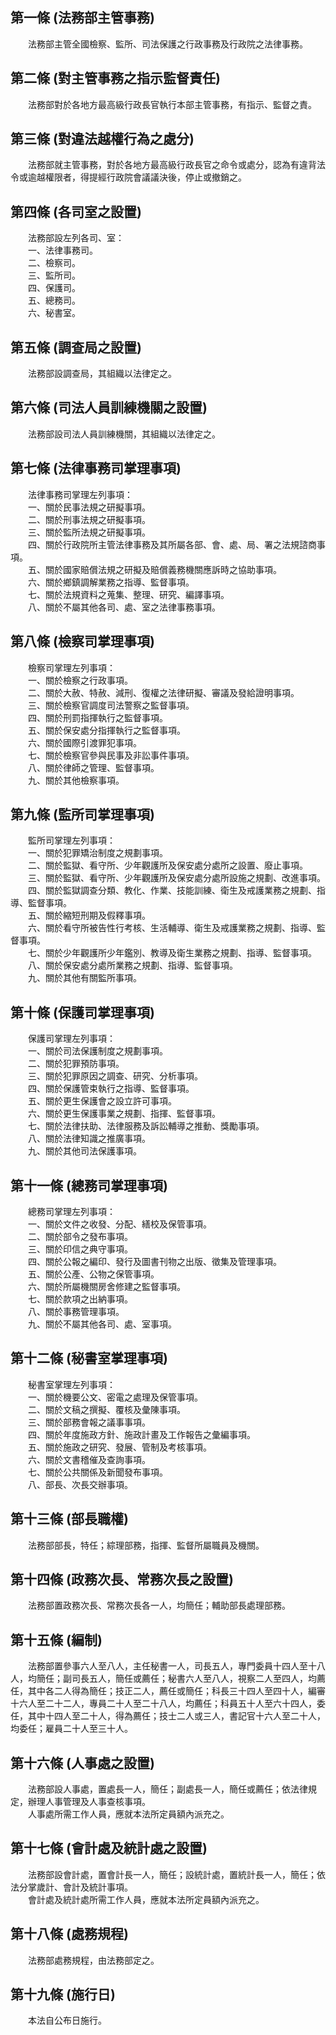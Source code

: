 第一條 (法務部主管事務)
-----------------------
　　法務部主管全國檢察、監所、司法保護之行政事務及行政院之法律事務。  


第二條 (對主管事務之指示監督責任)
---------------------------------
　　法務部對於各地方最高級行政長官執行本部主管事務，有指示、監督之責。  


第三條 (對違法越權行為之處分)
-----------------------------
　　法務部就主管事務，對於各地方最高級行政長官之命令或處分，認為有違背法令或逾越權限者，得提經行政院會議議決後，停止或撤銷之。  


第四條 (各司室之設置)
---------------------
　　法務部設左列各司、室：  
　　一、法律事務司。  
　　二、檢察司。  
　　三、監所司。  
　　四、保護司。  
　　五、總務司。  
　　六、秘書室。  


第五條 (調查局之設置)
---------------------
　　法務部設調查局，其組織以法律定之。  


第六條 (司法人員訓練機關之設置)
-------------------------------
　　法務部設司法人員訓練機關，其組織以法律定之。  


第七條 (法律事務司掌理事項)
---------------------------
　　法律事務司掌理左列事項：  
　　一、關於民事法規之研擬事項。  
　　二、關於刑事法規之研擬事項。  
　　三、關於監所法規之研擬事項。  
　　四、關於行政院所主管法律事務及其所屬各部、會、處、局、署之法規諮商事項。  
　　五、關於國家賠償法規之研擬及賠償義務機關應訴時之協助事項。  
　　六、關於鄉鎮調解業務之指導、監督事項。  
　　七、關於法規資料之蒐集、整理、研究、編譯事項。  
　　八、關於不屬其他各司、處、室之法律事務事項。  


第八條 (檢察司掌理事項)
-----------------------
　　檢察司掌理左列事項：  
　　一、關於檢察之行政事項。  
　　二、關於大赦、特赦、減刑、復權之法律研擬、審議及發給證明事項。  
　　三、關於檢察官調度司法警察之監督事項。  
　　四、關於刑罰指揮執行之監督事項。  
　　五、關於保安處分指揮執行之監督事項。  
　　六、關於國際引渡罪犯事項。  
　　七、關於檢察官參與民事及非訟事件事項。  
　　八、關於律師之管理、監督事項。  
　　九、關於其他檢察事項。  


第九條 (監所司掌理事項)
-----------------------
　　監所司掌理左列事項：  
　　一、關於犯罪矯治制度之規劃事項。  
　　二、關於監獄、看守所、少年觀護所及保安處分處所之設置、廢止事項。  
　　三、關於監獄、看守所、少年觀護所及保安處分處所設施之規劃、改進事項。  
　　四、關於監獄調查分類、教化、作業、技能訓練、衛生及戒護業務之規劃、指導、監督事項。  
　　五、關於縮短刑期及假釋事項。  
　　六、關於看守所被告性行考核、生活輔導、衛生及戒護業務之規劃、指導、監督事項。  
　　七、關於少年觀護所少年鑑別、教導及衛生業務之規劃、指導、監督事項。  
　　八、關於保安處分處所業務之規劃、指導、監督事項。  
　　九、關於其他有關監所事項。  


第十條 (保護司掌理事項)
-----------------------
　　保護司掌理左列事項：  
　　一、關於司法保護制度之規劃事項。  
　　二、關於犯罪預防事項。  
　　三、關於犯罪原因之調查、研究、分析事項。  
　　四、關於保護管束執行之指導、監督事項。  
　　五、關於更生保護會之設立許可事項。  
　　六、關於更生保護事業之規劃、指揮、監督事項。  
　　七、關於法律扶助、法律服務及訴訟輔導之推動、獎勵事項。  
　　八、關於法律知識之推廣事項。  
　　九、關於其他司法保護事項。  


第十一條 (總務司掌理事項)
-------------------------
　　總務司掌理左列事項：  
　　一、關於文件之收發、分配、繕校及保管事項。  
　　二、關於部令之發布事項。  
　　三、關於印信之典守事項。  
　　四、關於公報之編印、發行及圖書刊物之出版、徵集及管理事項。  
　　五、關於公產、公物之保管事項。  
　　六、關於所屬機關房舍修建之監督事項。  
　　七、關於款項之出納事項。  
　　八、關於事務管理事項。  
　　九、關於不屬其他各司、處、室事項。  


第十二條 (秘書室掌理事項)
-------------------------
　　秘書室掌理左列事項：  
　　一、關於機要公文、密電之處理及保管事項。  
　　二、關於文稿之撰擬、覆核及彙陳事項。  
　　三、關於部務會報之議事事項。  
　　四、關於年度施政方針、施政計畫及工作報告之彙編事項。  
　　五、關於施政之研究、發展、管制及考核事項。  
　　六、關於文書稽催及查詢事項。  
　　七、關於公共關係及新聞發布事項。  
　　八、部長、次長交辦事項。  


第十三條 (部長職權)
-------------------
　　法務部部長，特任；綜理部務，指揮、監督所屬職員及機關。  


第十四條 (政務次長、常務次長之設置)
-----------------------------------
　　法務部置政務次長、常務次長各一人，均簡任；輔助部長處理部務。  


第十五條 (編制)
---------------
　　法務部置參事六人至八人，主任秘書一人，司長五人，專門委員十四人至十八人，均簡任；副司長五人，簡任或薦任；秘書六人至八人，視察二人至四人，均薦任，其中各二人得為簡任；技正二人，薦任或簡任；科長三十四人至四十人，編審十六人至二十二人，專員二十人至二十八人，均薦任；科員五十人至六十四人，委任，其中十四人至二十人，得為薦任；技士二人或三人，書記官十六人至二十人，均委任；雇員二十人至三十人。  


第十六條 (人事處之設置)
-----------------------
　　法務部設人事處，置處長一人，簡任；副處長一人，簡任或薦任；依法律規定，辦理人事管理及人事查核事項。  
　　人事處所需工作人員，應就本法所定員額內派充之。  


第十七條 (會計處及統計處之設置)
-------------------------------
　　法務部設會計處，置會計長一人，簡任；設統計處，置統計長一人，簡任；依法分掌歲計、會計及統計事項。  
　　會計處及統計處所需工作人員，應就本法所定員額內派充之。  


第十八條 (處務規程)
-------------------
　　法務部處務規程，由法務部定之。  


第十九條 (施行日)
-----------------
　　本法自公布日施行。